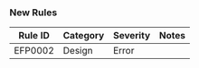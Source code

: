 ﻿### New Rules

Rule ID | Category | Severity | Notes
--------|----------|----------|--------------------
EFP0002 |  Design  |  Error   | 
